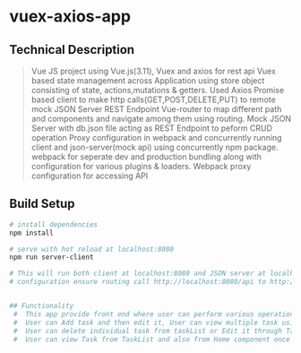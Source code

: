 # vuex-axios-app

## Technical Description 

> Vue JS project using Vue.js(3.11), Vuex and axios for rest api 
> Vuex based state management across Application using store object consisting of state, actions,mutations & getters.
> Used Axios Promise based client to make http calls(GET,POST,DELETE,PUT) to remote mock JSON Server REST Endpoint
> Vue-router to map different path and components and navigate among them using routing.
> Mock JSON Server with db.json file acting as REST Endpoint to peform CRUD operation
> Proxy configuration in webpack and concurrently running client and json-server(mock api) using concurrently npm package. 
> webpack for seperate dev and production bundling along with configuration for various plugins & loaders.
> Webpack proxy configuration for accessing API 


## Build Setup

``` bash
# install dependencies
npm install

# serve with hot reload at localhost:8080
npm run server-client

# This will run both client at localhost:8080 and JSON server at localhost:3000 also proxy 
# configuration ensure routing call http://localhost:8080/api to http://localhost:3000/


## Functionality
 #  This app provide front end where user can perform various operations with task.
 #  User can Add task and then edit it, User can view multiple task using TaskList.
 #  User can delete individual task from taskList or Edit it through TaskList.
 #  User can view Task from TaskList and also from Home component once created.
 
